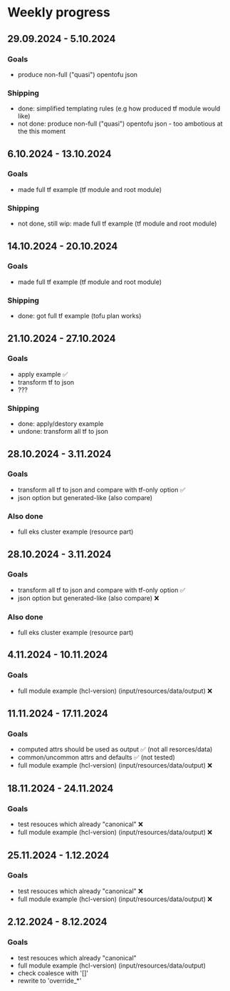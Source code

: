 # Weekly progress

## 29.09.2024 - 5.10.2024

### Goals

* produce non-full ("quasi") opentofu json

### Shipping

* done: simplified templating rules (e.g how produced tf module would like)
* not done: produce non-full ("quasi") opentofu json - too ambotious at the this moment

## 6.10.2024 - 13.10.2024

### Goals

* made full tf example (tf module and root module)

### Shipping

* not done, still wip: made full tf example (tf module and root module)

## 14.10.2024 - 20.10.2024

### Goals

* made full tf example (tf module and root module)

### Shipping

* done: got full tf example (tofu plan works)

## 21.10.2024 - 27.10.2024

### Goals

* apply example :white_check_mark:
* transform tf to json
* ???

### Shipping

* done: apply/destory example
* undone: transform all tf to json

## 28.10.2024 - 3.11.2024

### Goals

* transform all tf to json and compare with tf-only option :white_check_mark:
* json option but generated-like (also compare) 

### Also done

* full eks cluster example (resource part)

## 28.10.2024 - 3.11.2024

### Goals

* transform all tf to json and compare with tf-only option :white_check_mark:
* json option but generated-like (also compare) :x:

### Also done

* full eks cluster example (resource part)

## 4.11.2024 - 10.11.2024

### Goals

* full module example (hcl-version) (input/resources/data/output) :x:


## 11.11.2024 - 17.11.2024

### Goals

* computed attrs should be used as output :white_check_mark: (not all resorces/data)
* common/uncommon attrs and defaults :white_check_mark: (not tested)
* full module example (hcl-version) (input/resources/data/output) :x:


## 18.11.2024 - 24.11.2024

### Goals

* test resouces which already "canonical" :x:
* full module example (hcl-version) (input/resources/data/output) :x:


## 25.11.2024 - 1.12.2024

### Goals

* test resouces which already "canonical" :x:
* full module example (hcl-version) (input/resources/data/output) :x:


## 2.12.2024 - 8.12.2024

### Goals

* test resouces which already "canonical" 
* full module example (hcl-version) (input/resources/data/output)
* check coalesce with '[]'
* rewrite to 'override_*'
